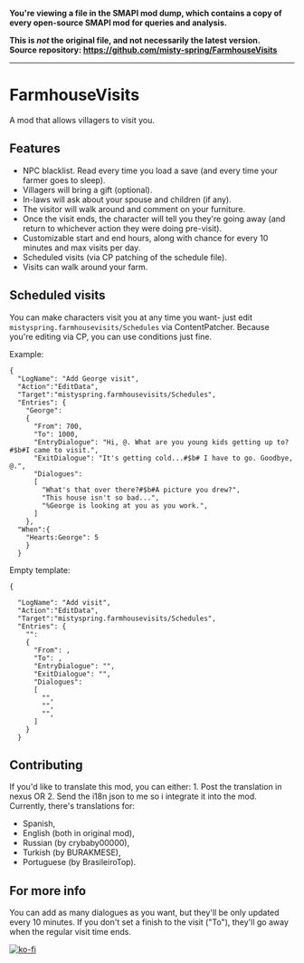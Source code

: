 **You're viewing a file in the SMAPI mod dump, which contains a copy of every open-source SMAPI mod
for queries and analysis.**

**This is _not_ the original file, and not necessarily the latest version.**  
**Source repository: https://github.com/misty-spring/FarmhouseVisits**

----

# FarmhouseVisits
A mod that allows villagers to visit you.

## Features
- NPC blacklist. Read every time you load a save (and every time your farmer goes to sleep).
- Villagers will bring a gift (optional).
- In-laws will ask about your spouse and children (if any).
- The visitor will walk around and comment on your furniture.
- Once the visit ends, the character will tell you they're going away (and return to whichever action they were doing pre-visit).
- Customizable start and end hours, along with chance for every 10 minutes and max visits per day.
- Scheduled visits (via CP patching of the schedule file).
- Visits can walk around your farm.

## Scheduled visits
You can make characters visit you at any time you want- just edit `mistyspring.farmhousevisits/Schedules` via ContentPatcher. Because you're editing via CP, you can use conditions just fine.

Example:

```
{
  "LogName": "Add George visit",
  "Action":"EditData",
  "Target":"mistyspring.farmhousevisits/Schedules",
  "Entries": {
    "George": 
    {
      "From": 700,
      "To": 1000,
      "EntryDialogue": "Hi, @. What are you young kids getting up to?#$b#I came to visit.",
      "ExitDialogue": "It's getting cold...#$b# I have to go. Goodbye, @.",
      "Dialogues":
      [
        "What's that over there?#$b#A picture you drew?", 
        "This house isn't so bad...", 
        "%George is looking at you as you work.",
      ]
    },
  "When":{
    "Hearts:George": 5
    }
  }
```

Empty template:
```
{

  "LogName": "Add visit",
  "Action":"EditData",
  "Target":"mistyspring.farmhousevisits/Schedules",
  "Entries": {
    "": 
    {
      "From": ,
      "To": ,
      "EntryDialogue": "",
      "ExitDialogue": "",
      "Dialogues":
      [
        "", 
        "", 
        "",
      ]
    }
  }
```
## Contributing
If you'd like to translate this mod, you can either: 1. Post the translation in nexus OR 2. Send the i18n json to me so i integrate it into the mod.
Currently, there's translations for: 
- Spanish, 
- English (both in original mod), 
- Russian (by crybaby00000), 
- Turkish (by BURAKMESE),
- Portuguese (by BrasileiroTop).

## For more info
You can add as many dialogues as you want, but they'll be only updated every 10 minutes.
If you don't set a finish to the visit ("To"), they'll go away when the regular visit time ends.


[![ko-fi](https://ko-fi.com/img/githubbutton_sm.svg)](https://ko-fi.com/G2G7CXX9P)
